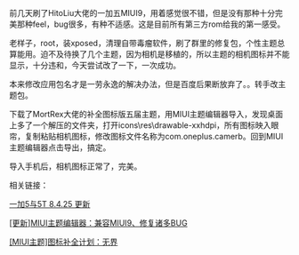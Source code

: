 前几天刷了HitoLiu大佬的一加五MIUI9，用着感觉很不错，但是没有那种十分完美那种feel，bug很多，有种不适感。这是目前所有第三方rom给我的第一感受。

老样子，root，装xposed，清理自带毒瘤软件，刷了群里的修复包，个性主题总算能用。迫不及待换了几个主题，因为相机是移植的，所以主题的相机图标并不能显示，十分违和，今天尝试改了一下，一次成功。

本来修改应用包名才是一劳永逸的解决办法，但是百度后果断放弃了。。转手改主题包。

下载了MortRex大佬的补全图标版五届主题，用MIUI主题编辑器导入，发现桌面上多了一个解压的文件夹，打开icons\\res\\drawable-xxhdpi，所有图标映入眼帘，复制粘贴相机图标，修改图标文件名称为com.oneplus.camerb。回到MIUI主题编辑器点击导出，搞定。

导入手机后，相机图标正常了，完美。

相关链接：

[一加5与5T 8.4.25 更新](https://weibo.com/2437037647/GdMMslBeD)

[[更新]MIUI主题编辑器：兼容MIUI9、修复诸多BUG](http://www.miui.com/thread-2421703-1-1.html)

[[MIUI主题]图标补全计划：无界](https://www.coolapk.com/feed/5669209)
<!-- ##{"timestamp":1525406765}## -->